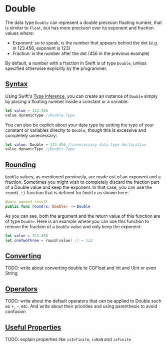 # Double

The data type `Double` can represent a double precision floating number, that is similar to `Float`, but has more precision over its exponent and fraction values where:

* Exponent: so to speak, is the number that appears behind the dot (e.g. in 123.456, exponent is 123)
* Fraction: is the number after the dot (456 in the previous example)

By default, a number with a fraction in Swift is of type `Double`, unless specified otherwise explicitly by the programmer.

## [Syntax](#syntax)

Using Swift's [Type Inference](data_types.md#type-inference), you can create an instance of `Double` simply by placing a floating number inside a constant or a variable:

```swift
let value = 123.456
value.dynamicType //Double.Type
```

You can also be explicit about your data type by setting the type of your constant or variables direclty to `Double`, though this is excessive and completely unnecessary:

```swift
let value: Double = 123.456 //unnecessary data type declaration
value.dynamicType //Double.Type
```

## [Rounding](#rounding)

`Double` values, as mentioned previously, are made out of an exponent and a fraction. Sometimes you might wish to completely discard the fraction part of a Double value and keep the exponent. In that case, you can use the `round(_:)` function that is defined for `Double` as shown here:

```swift
@warn_unused_result
public func round(x: Double) -> Double
```

As you can see, both the argument and the return value of this function are of type `Double`. Here is an example where you can use this function to remove the fraction of a `Double` value and only keep the exponent:

```swift
let value = 123.456
let oneTwoThree = round(value) // = 123
```

## [Converting](#converting)

TODO: write about converting double to CGFloat and Int and UInt or even String

## [Operators](#operators)

TODO: write about the default operators that can be applied to Double such as +, -, etc. And write about their priorities and using parenthesis to avoid confusion

## [Useful Properties](#useful-properties)
TODO: explain properties like `isInfinite`, `isNaN` and `isFinite`
